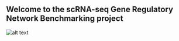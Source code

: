 ## Welcome to the scRNA-seq Gene Regulatory Network Benchmarking project
![alt text](https://pages.discovery.wisc.edu/~smccalla/scIN/overview.png)

